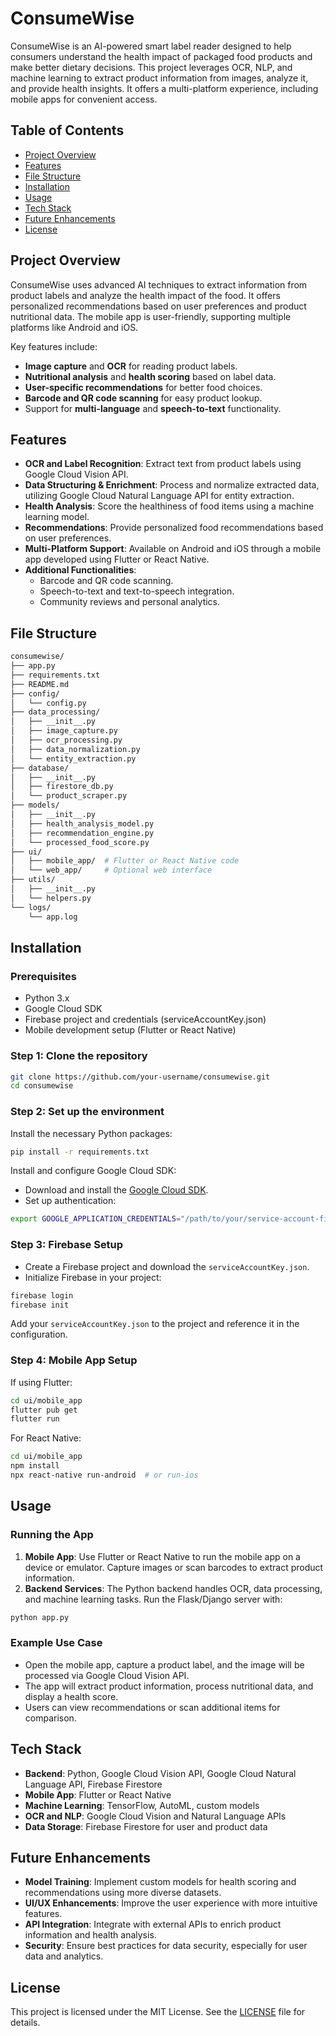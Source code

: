 # ConsumeWise

ConsumeWise is an AI-powered smart label reader designed to help consumers understand the health impact of packaged food products and make better dietary decisions. This project leverages OCR, NLP, and machine learning to extract product information from images, analyze it, and provide health insights. It offers a multi-platform experience, including mobile apps for convenient access.

## Table of Contents

- [Project Overview](#project-overview)
- [Features](#features)
- [File Structure](#file-structure)
- [Installation](#installation)
- [Usage](#usage)
- [Tech Stack](#tech-stack)
- [Future Enhancements](#future-enhancements)
- [License](#license)

## Project Overview

ConsumeWise uses advanced AI techniques to extract information from product labels and analyze the health impact of the food. It offers personalized recommendations based on user preferences and product nutritional data. The mobile app is user-friendly, supporting multiple platforms like Android and iOS.

Key features include:
- **Image capture** and **OCR** for reading product labels.
- **Nutritional analysis** and **health scoring** based on label data.
- **User-specific recommendations** for better food choices.
- **Barcode and QR code scanning** for easy product lookup.
- Support for **multi-language** and **speech-to-text** functionality.

## Features

- **OCR and Label Recognition**: Extract text from product labels using Google Cloud Vision API.
- **Data Structuring & Enrichment**: Process and normalize extracted data, utilizing Google Cloud Natural Language API for entity extraction.
- **Health Analysis**: Score the healthiness of food items using a machine learning model.
- **Recommendations**: Provide personalized food recommendations based on user preferences.
- **Multi-Platform Support**: Available on Android and iOS through a mobile app developed using Flutter or React Native.
- **Additional Functionalities**:
  - Barcode and QR code scanning.
  - Speech-to-text and text-to-speech integration.
  - Community reviews and personal analytics.

## File Structure

```bash
consumewise/
├── app.py
├── requirements.txt
├── README.md
├── config/
│   └── config.py
├── data_processing/
│   ├── __init__.py
│   ├── image_capture.py
│   ├── ocr_processing.py
│   ├── data_normalization.py
│   └── entity_extraction.py
├── database/
│   ├── __init__.py
│   ├── firestore_db.py
│   └── product_scraper.py
├── models/
│   ├── __init__.py
│   ├── health_analysis_model.py
│   ├── recommendation_engine.py
│   └── processed_food_score.py
├── ui/
│   ├── mobile_app/  # Flutter or React Native code
│   └── web_app/     # Optional web interface
├── utils/
│   ├── __init__.py
│   └── helpers.py
└── logs/
    └── app.log
```

## Installation

### Prerequisites

- Python 3.x
- Google Cloud SDK
- Firebase project and credentials (serviceAccountKey.json)
- Mobile development setup (Flutter or React Native)

### Step 1: Clone the repository

```bash
git clone https://github.com/your-username/consumewise.git
cd consumewise
```

### Step 2: Set up the environment

Install the necessary Python packages:

```bash
pip install -r requirements.txt
```

Install and configure Google Cloud SDK:

- Download and install the [Google Cloud SDK](https://cloud.google.com/sdk/docs/install).
- Set up authentication:

```bash
export GOOGLE_APPLICATION_CREDENTIALS="/path/to/your/service-account-file.json"
```

### Step 3: Firebase Setup

- Create a Firebase project and download the `serviceAccountKey.json`.
- Initialize Firebase in your project:

```bash
firebase login
firebase init
```

Add your `serviceAccountKey.json` to the project and reference it in the configuration.

### Step 4: Mobile App Setup

If using Flutter:

```bash
cd ui/mobile_app
flutter pub get
flutter run
```

For React Native:

```bash
cd ui/mobile_app
npm install
npx react-native run-android  # or run-ios
```

## Usage

### Running the App

1. **Mobile App**: Use Flutter or React Native to run the mobile app on a device or emulator. Capture images or scan barcodes to extract product information.
2. **Backend Services**: The Python backend handles OCR, data processing, and machine learning tasks. Run the Flask/Django server with:

```bash
python app.py
```

### Example Use Case

- Open the mobile app, capture a product label, and the image will be processed via Google Cloud Vision API.
- The app will extract product information, process nutritional data, and display a health score.
- Users can view recommendations or scan additional items for comparison.

## Tech Stack

- **Backend**: Python, Google Cloud Vision API, Google Cloud Natural Language API, Firebase Firestore
- **Mobile App**: Flutter or React Native
- **Machine Learning**: TensorFlow, AutoML, custom models
- **OCR and NLP**: Google Cloud Vision and Natural Language APIs
- **Data Storage**: Firebase Firestore for user and product data

## Future Enhancements

- **Model Training**: Implement custom models for health scoring and recommendations using more diverse datasets.
- **UI/UX Enhancements**: Improve the user experience with more intuitive features.
- **API Integration**: Integrate with external APIs to enrich product information and health analysis.
- **Security**: Ensure best practices for data security, especially for user data and analytics.

## License

This project is licensed under the MIT License. See the [LICENSE](LICENSE) file for details.

